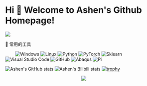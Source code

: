 # Hi 🐼 Welcome to Ashen's Github Homepage!
<img src="https://readme-typing-svg.herokuapp.com/?lines=Hello%20World!;非淡泊无以明志，非宁静无以致远。;非学无以广才，非志无以成学。;淫慢则不能励精，险躁则不能治性。&font=Roboto" />

</p>

🧰 常用的工具

&emsp;&emsp; 
![Windows](https://img.shields.io/badge/Windows-0078D6?style=flat-square&logo=windows&logoColor=white)
![Linux](https://img.shields.io/badge/Linux-FCC624?style=style=flat-square&logo=linux&logoColor=black)
![Python](https://img.shields.io/badge/-Python-3776AB?style=flat-square&logo=Python&logoColor=white)
![PyTorch](https://img.shields.io/badge/-PyTorch-EE4C2C?style=flat-square&logo=PyTorch&logoColor=white)
![Sklearn](https://img.shields.io/badge/-Sklearn-F7931E?style=flat-square&logo=scikit-learn&logoColor=white)
![Visual Studio Code](https://img.shields.io/badge/-Visual%20Studio%20Code-007ACC?style=flat-square&logo=Visual%20Studio%20Code&logoColor=fff)
![GitHub](https://img.shields.io/badge/-GitHub-pink?style=flat-square&logo=github)
![Abaqus](https://img.shields.io/badge/-Abaqus-005386?style=flat-square&logo=Dassault-Systèmes&logoColor=fff)
![Pi](https://img.shields.io/badge/-Raspberry%20Pi-A22846?style=flat-square&logo=Raspberry-Pi&logoColor=white)


</div>

![Ashen's GitHub stats](https://github-readme-stats.vercel.app/api?username=AshenOneme&show_icons=true&theme=radical)
![Ashen's Bilibili stats](https://stats.justsong.cn/api/bilibili/?id=32783374&theme=radical)
[![trophy](https://github-profile-trophy.vercel.app/?username=AshenOneme&theme=onedark)](https://github.com/ryo-ma/github-profile-trophy)
<div align="center"> <img src="https://visitor-badge.glitch.me/badge?page_id=AshenOneme" /> </div>  
